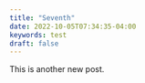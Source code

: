 ```yaml
---
title: "Seventh"
date: 2022-10-05T07:34:35-04:00
keywords: test
draft: false
---
```

This is another new post.


